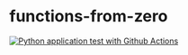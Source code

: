 # functions-from-zero

[![Python application test with Github Actions](https://github.com/jahnavi-vikrama/functions-from-zero/actions/workflows/main.yml/badge.svg)](https://github.com/jahnavi-vikrama/functions-from-zero/actions/workflows/main.yml)
